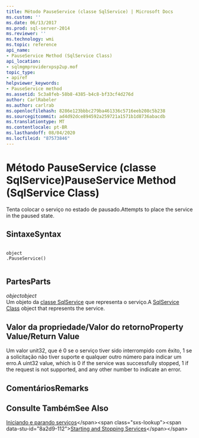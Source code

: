 ```yaml
---
title: Método PauseService (classe SqlService) | Microsoft Docs
ms.custom: ''
ms.date: 06/13/2017
ms.prod: sql-server-2014
ms.reviewer: ''
ms.technology: wmi
ms.topic: reference
api_name:
- PauseService Method (SqlService Class)
api_location:
- sqlmgmproviderxpsp2up.mof
topic_type:
- apiref
helpviewer_keywords:
- PauseService method
ms.assetid: 5c3a8feb-58b8-4385-b4c8-bf33cf4d276d
author: CarlRabeler
ms.author: carlrab
ms.openlocfilehash: 8286e123bbbc279ba461336c5716eeb208c5b238
ms.sourcegitcommit: ad4d92dce894592a259721a1571b1d8736abacdb
ms.translationtype: MT
ms.contentlocale: pt-BR
ms.lasthandoff: 08/04/2020
ms.locfileid: "87573846"
---
```

# <a name="pauseservice-method-sqlservice-class"></a><span data-ttu-id="8a2d9-102">Método PauseService (classe SqlService)</span><span class="sxs-lookup"><span data-stu-id="8a2d9-102">PauseService Method (SqlService Class)</span></span>
  <span data-ttu-id="8a2d9-103">Tenta colocar o serviço no estado de pausado.</span><span class="sxs-lookup"><span data-stu-id="8a2d9-103">Attempts to place the service in the paused state.</span></span>  
  
## <a name="syntax"></a><span data-ttu-id="8a2d9-104">Sintaxe</span><span class="sxs-lookup"><span data-stu-id="8a2d9-104">Syntax</span></span>  
  
```  
  
object  
.PauseService()  
  
```  
  
## <a name="parts"></a><span data-ttu-id="8a2d9-105">Partes</span><span class="sxs-lookup"><span data-stu-id="8a2d9-105">Parts</span></span>  
 <span data-ttu-id="8a2d9-106">*object*</span><span class="sxs-lookup"><span data-stu-id="8a2d9-106">*object*</span></span>  
 <span data-ttu-id="8a2d9-107">Um objeto da [classe SqlService](sqlservice-class.md) que representa o serviço.</span><span class="sxs-lookup"><span data-stu-id="8a2d9-107">A [SqlService Class](sqlservice-class.md) object that represents the service.</span></span>  
  
## <a name="property-valuereturn-value"></a><span data-ttu-id="8a2d9-108">Valor da propriedade/Valor do retorno</span><span class="sxs-lookup"><span data-stu-id="8a2d9-108">Property Value/Return Value</span></span>  
 <span data-ttu-id="8a2d9-109">Um valor unit32, que é 0 se o serviço tiver sido interrompido com êxito, 1 se a solicitação não tiver suporte e qualquer outro número para indicar um erro.</span><span class="sxs-lookup"><span data-stu-id="8a2d9-109">A uint32 value, which is 0 if the service was successfully stopped, 1 if the request is not supported, and any other number to indicate an error.</span></span>  
  
## <a name="remarks"></a><span data-ttu-id="8a2d9-110">Comentários</span><span class="sxs-lookup"><span data-stu-id="8a2d9-110">Remarks</span></span>  
  
## <a name="see-also"></a><span data-ttu-id="8a2d9-111">Consulte Também</span><span class="sxs-lookup"><span data-stu-id="8a2d9-111">See Also</span></span>  
 <span data-ttu-id="8a2d9-112">[Iniciando e parando serviços](https://technet.microsoft.com/library/ms174886\(v=sql.105\).aspx)</span><span class="sxs-lookup"><span data-stu-id="8a2d9-112">[Starting and Stopping Services](https://technet.microsoft.com/library/ms174886\(v=sql.105\).aspx)</span></span>  
  
  

